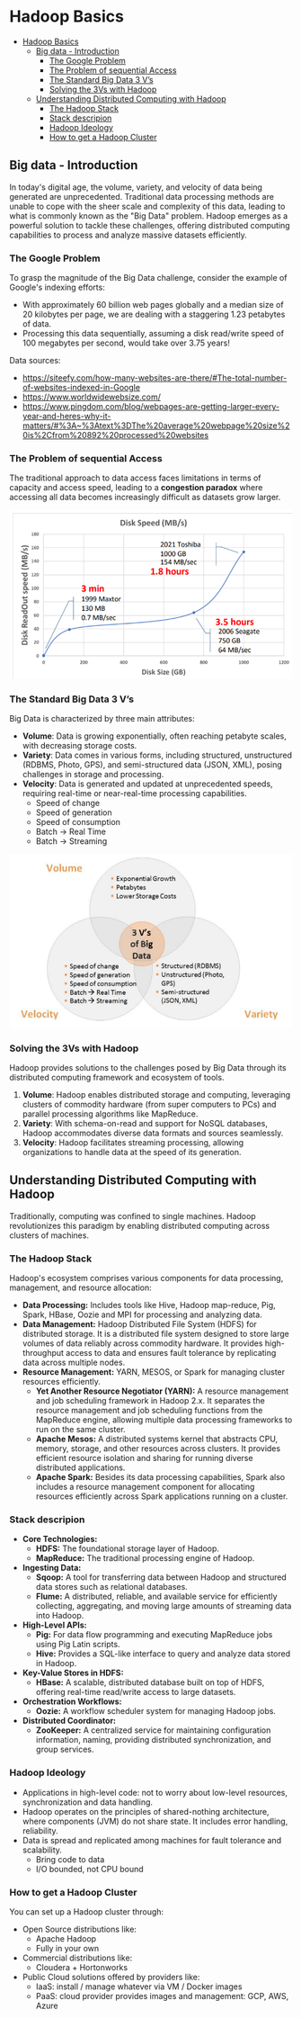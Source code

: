 # Hadoop Basics
- [Hadoop Basics](#hadoop-basics)
  - [Big data - Introduction](#big-data---introduction)
    - [The Google Problem](#the-google-problem)
    - [The Problem of sequential Access](#the-problem-of-sequential-access)
    - [The Standard Big Data 3 V’s](#the-standard-big-data-3-vs)
    - [Solving the 3Vs with Hadoop](#solving-the-3vs-with-hadoop)
  - [Understanding Distributed Computing with Hadoop](#understanding-distributed-computing-with-hadoop)
    - [The Hadoop Stack](#the-hadoop-stack)
    - [Stack descripion](#stack-descripion)
    - [Hadoop Ideology](#hadoop-ideology)
    - [How to get a Hadoop Cluster](#how-to-get-a-hadoop-cluster)


## Big data - Introduction

In today's digital age, the volume, variety, and velocity of data being generated are unprecedented. Traditional data processing methods are unable to cope with the sheer scale and complexity of this data, leading to what is commonly known as the "Big Data" problem. Hadoop emerges as a powerful solution to tackle these challenges, offering distributed computing capabilities to process and analyze massive datasets efficiently.

### The Google Problem
To grasp the magnitude of the Big Data challenge, consider the example of Google's indexing efforts:
- With approximately 60 billion web pages globally and a median size of 20 kilobytes per page, we are dealing with a staggering 1.23 petabytes of data.
- Processing this data sequentially, assuming a disk read/write speed of 100 megabytes per second, would take over 3.75 years!

Data sources:
- https://siteefy.com/how-many-websites-are-there/#The-total-number-of-websites-indexed-in-Google
- https://www.worldwidewebsize.com/
- https://www.pingdom.com/blog/webpages-are-getting-larger-every-year-and-heres-why-it-matters/#%3A~%3Atext%3DThe%20average%20webpage%20size%20is%2Cfrom%20892%20processed%20websites

### The Problem of sequential Access
The traditional approach to data access faces limitations in terms of capacity and access speed, leading to a **congestion paradox** where accessing all data becomes increasingly difficult as datasets grow larger.

![](./img/01_01.png)



### The Standard Big Data 3 V’s
Big Data is characterized by three main attributes:

- **Volume**: Data is growing exponentially, often reaching petabyte scales, with decreasing storage costs.
- **Variety**: Data comes in various forms, including structured, unstructured (RDBMS, Photo, GPS), and semi-structured data (JSON, XML), posing challenges in storage and processing.
- **Velocity**: Data is generated and updated at unprecedented speeds, requiring real-time or near-real-time processing capabilities.
  - Speed of change
  - Speed of generation
  - Speed of consumption
  - Batch -> Real Time
  - Batch -> Streaming

![](./img/01_02.png)

### Solving the 3Vs with Hadoop
Hadoop provides solutions to the challenges posed by Big Data through its distributed computing framework and ecosystem of tools.

1. **Volume**: Hadoop enables distributed storage and computing, leveraging clusters of commodity hardware (from super computers to PCs) and parallel processing algorithms like MapReduce.
2. **Variety**: With schema-on-read and support for NoSQL databases, Hadoop accommodates diverse data formats and sources seamlessly.
3. **Velocity**: Hadoop facilitates streaming processing, allowing organizations to handle data at the speed of its generation.




## Understanding Distributed Computing with Hadoop
Traditionally, computing was confined to single machines. Hadoop revolutionizes this paradigm by enabling distributed computing across clusters of machines.



### The Hadoop Stack

Hadoop's ecosystem comprises various components for data processing, management, and resource allocation:
- **Data Processing:** Includes tools like Hive, Hadoop map-reduce, Pig, Spark, HBase, Oozie and MPI for processing and analyzing data.
- **Data Management:** Hadoop Distributed File System (HDFS) for distributed storage. It is a distributed file system designed to store large volumes of data reliably across commodity hardware. It provides high-throughput access to data and ensures fault tolerance by replicating data across multiple nodes.
- **Resource Management:** YARN, MESOS, or Spark for managing cluster resources efficiently.
  - **Yet Another Resource Negotiator (YARN):** A resource management and job scheduling framework in Hadoop 2.x. It separates the resource management and job scheduling functions from the MapReduce engine, allowing multiple data processing frameworks to run on the same cluster.
  - **Apache Mesos:** A distributed systems kernel that abstracts CPU, memory, storage, and other resources across clusters. It provides efficient resource isolation and sharing for running diverse distributed applications.
  - **Apache Spark:** Besides its data processing capabilities, Spark also includes a resource management component for allocating resources efficiently across Spark applications running on a cluster.

### Stack descripion
- **Core Technologies:**
  - **HDFS:** The foundational storage layer of Hadoop.
  - **MapReduce:** The traditional processing engine of Hadoop.
- **Ingesting Data:**
  - **Sqoop:** A tool for transferring data between Hadoop and structured data stores such as relational databases.
  - **Flume:** A distributed, reliable, and available service for efficiently collecting, aggregating, and moving large amounts of streaming data into Hadoop.
- **High-Level APIs:**
  - **Pig:** For data flow programming and executing MapReduce jobs using Pig Latin scripts.
  - **Hive:** Provides a SQL-like interface to query and analyze data stored in Hadoop.
- **Key-Value Stores in HDFS:**
  - **HBase:** A scalable, distributed database built on top of HDFS, offering real-time read/write access to large datasets.
- **Orchestration Workflows:**
  - **Oozie:** A workflow scheduler system for managing Hadoop jobs.
- **Distributed Coordinator:**
  - **ZooKeeper:** A centralized service for maintaining configuration information, naming, providing distributed synchronization, and group services.



### Hadoop Ideology

- Applications in high-level code: not to worry about low-level resources, synchronization and data handling.
- Hadoop operates on the principles of shared-nothing architecture, where components (JVM) do not share state. It includes error handling, reliability.
- Data is spread and replicated among machines for fault tolerance and scalability.
  - Bring code to data
  - I/O bounded, not CPU bound

### How to get a Hadoop Cluster

You can set up a Hadoop cluster through:

- Open Source distributions like:
  - Apache Hadoop
  - Fully in your own
- Commercial distributions like:
  - Cloudera + Hortonworks
- Public Cloud solutions offered by providers like:
  - IaaS: install / manage whatever via VM / Docker images
  - PaaS: cloud provider provides images and management: GCP, AWS, Azure



